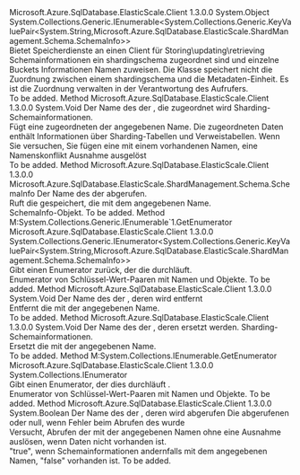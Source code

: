 <Type Name="SchemaInfoCollection" FullName="Microsoft.Azure.SqlDatabase.ElasticScale.ShardManagement.Schema.SchemaInfoCollection">
  <TypeSignature Language="C#" Value="public class SchemaInfoCollection : System.Collections.Generic.IEnumerable&lt;System.Collections.Generic.KeyValuePair&lt;string,Microsoft.Azure.SqlDatabase.ElasticScale.ShardManagement.Schema.SchemaInfo&gt;&gt;" />
  <TypeSignature Language="ILAsm" Value=".class public auto ansi beforefieldinit SchemaInfoCollection extends System.Object implements class System.Collections.Generic.IEnumerable`1&lt;valuetype System.Collections.Generic.KeyValuePair`2&lt;string, class Microsoft.Azure.SqlDatabase.ElasticScale.ShardManagement.Schema.SchemaInfo&gt;&gt;, class System.Collections.IEnumerable" />
  <TypeSignature Language="DocId" Value="T:Microsoft.Azure.SqlDatabase.ElasticScale.ShardManagement.Schema.SchemaInfoCollection" />
  <TypeSignature Language="VB.NET" Value="Public Class SchemaInfoCollection&#xA;Implements IEnumerable(Of KeyValuePair(Of String, SchemaInfo))" />
  <TypeSignature Language="F#" Value="type SchemaInfoCollection = class&#xA;    interface seq&lt;KeyValuePair&lt;string, SchemaInfo&gt;&gt;&#xA;    interface IEnumerable" />
  <AssemblyInfo>
    <AssemblyName>Microsoft.Azure.SqlDatabase.ElasticScale.Client</AssemblyName>
    <AssemblyVersion>1.3.0.0</AssemblyVersion>
  </AssemblyInfo>
  <Base>
    <BaseTypeName>System.Object</BaseTypeName>
  </Base>
  <Interfaces>
    <Interface>
      <InterfaceName>System.Collections.Generic.IEnumerable&lt;System.Collections.Generic.KeyValuePair&lt;System.String,Microsoft.Azure.SqlDatabase.ElasticScale.ShardManagement.Schema.SchemaInfo&gt;&gt;</InterfaceName>
    </Interface>
  </Interfaces>
  <Docs>
    <summary>
            Bietet Speicherdienste an einen Client für Storing\updating\retrieving Schemainformationen ein shardingschema zugeordnet sind und einzelne Buckets Informationen Namen zuweisen. Die Klasse speichert nicht die Zuordnung zwischen einem shardingschema und die Metadaten-Einheit. Es ist die Zuordnung verwalten in der Verantwortung des Aufrufers.
            </summary>
    <remarks>To be added.</remarks>
  </Docs>
  <Members>
    <Member MemberName="Add">
      <MemberSignature Language="C#" Value="public void Add (string shardMapName, Microsoft.Azure.SqlDatabase.ElasticScale.ShardManagement.Schema.SchemaInfo schemaInfo);" />
      <MemberSignature Language="ILAsm" Value=".method public hidebysig instance void Add(string shardMapName, class Microsoft.Azure.SqlDatabase.ElasticScale.ShardManagement.Schema.SchemaInfo schemaInfo) cil managed" />
      <MemberSignature Language="DocId" Value="M:Microsoft.Azure.SqlDatabase.ElasticScale.ShardManagement.Schema.SchemaInfoCollection.Add(System.String,Microsoft.Azure.SqlDatabase.ElasticScale.ShardManagement.Schema.SchemaInfo)" />
      <MemberSignature Language="F#" Value="member this.Add : string * Microsoft.Azure.SqlDatabase.ElasticScale.ShardManagement.Schema.SchemaInfo -&gt; unit" Usage="schemaInfoCollection.Add (shardMapName, schemaInfo)" />
      <MemberType>Method</MemberType>
      <AssemblyInfo>
        <AssemblyName>Microsoft.Azure.SqlDatabase.ElasticScale.Client</AssemblyName>
        <AssemblyVersion>1.3.0.0</AssemblyVersion>
      </AssemblyInfo>
      <ReturnValue>
        <ReturnType>System.Void</ReturnType>
      </ReturnValue>
      <Parameters>
        <Parameter Name="shardMapName" Type="System.String" />
        <Parameter Name="schemaInfo" Type="Microsoft.Azure.SqlDatabase.ElasticScale.ShardManagement.Schema.SchemaInfo" />
      </Parameters>
      <Docs>
        <param name="shardMapName">Der Name des der <see cref="T:Microsoft.Azure.SqlDatabase.ElasticScale.ShardManagement.ShardMap" /> , die <see cref="T:Microsoft.Azure.SqlDatabase.ElasticScale.ShardManagement.Schema.SchemaInfo" /> zugeordnet wird</param>
        <param name="schemaInfo">Sharding-Schemainformationen.</param>
        <summary>
            Fügt eine <see cref="T:Microsoft.Azure.SqlDatabase.ElasticScale.ShardManagement.Schema.SchemaInfo" /> zugeordneten der angegebenen <see cref="T:Microsoft.Azure.SqlDatabase.ElasticScale.ShardManagement.ShardMap" /> Name. Die zugeordneten Daten enthält Informationen über Sharding-Tabellen und Verweistabellen. Wenn Sie versuchen, Sie fügen eine <see cref="T:Microsoft.Azure.SqlDatabase.ElasticScale.ShardManagement.Schema.SchemaInfo" /> mit einem vorhandenen Namen, eine Namenskonflikt Ausnahme ausgelöst
            </summary>
        <remarks>To be added.</remarks>
      </Docs>
    </Member>
    <Member MemberName="Get">
      <MemberSignature Language="C#" Value="public Microsoft.Azure.SqlDatabase.ElasticScale.ShardManagement.Schema.SchemaInfo Get (string shardMapName);" />
      <MemberSignature Language="ILAsm" Value=".method public hidebysig instance class Microsoft.Azure.SqlDatabase.ElasticScale.ShardManagement.Schema.SchemaInfo Get(string shardMapName) cil managed" />
      <MemberSignature Language="DocId" Value="M:Microsoft.Azure.SqlDatabase.ElasticScale.ShardManagement.Schema.SchemaInfoCollection.Get(System.String)" />
      <MemberSignature Language="VB.NET" Value="Public Function Get (shardMapName As String) As SchemaInfo" />
      <MemberSignature Language="F#" Value="member this.Get : string -&gt; Microsoft.Azure.SqlDatabase.ElasticScale.ShardManagement.Schema.SchemaInfo" Usage="schemaInfoCollection.Get shardMapName" />
      <MemberType>Method</MemberType>
      <AssemblyInfo>
        <AssemblyName>Microsoft.Azure.SqlDatabase.ElasticScale.Client</AssemblyName>
        <AssemblyVersion>1.3.0.0</AssemblyVersion>
      </AssemblyInfo>
      <ReturnValue>
        <ReturnType>Microsoft.Azure.SqlDatabase.ElasticScale.ShardManagement.Schema.SchemaInfo</ReturnType>
      </ReturnValue>
      <Parameters>
        <Parameter Name="shardMapName" Type="System.String" />
      </Parameters>
      <Docs>
        <param name="shardMapName">Der Name des der <see cref="T:Microsoft.Azure.SqlDatabase.ElasticScale.ShardManagement.ShardMap" /> abgerufen.</param>
        <summary>
            Ruft die <see cref="T:Microsoft.Azure.SqlDatabase.ElasticScale.ShardManagement.Schema.SchemaInfo" /> gespeichert, die mit dem angegebenen <see cref="T:Microsoft.Azure.SqlDatabase.ElasticScale.ShardManagement.ShardMap" /> Name.
            </summary>
        <returns>SchemaInfo-Objekt.</returns>
        <remarks>To be added.</remarks>
      </Docs>
    </Member>
    <Member MemberName="GetEnumerator">
      <MemberSignature Language="C#" Value="public System.Collections.Generic.IEnumerator&lt;System.Collections.Generic.KeyValuePair&lt;string,Microsoft.Azure.SqlDatabase.ElasticScale.ShardManagement.Schema.SchemaInfo&gt;&gt; GetEnumerator ();" />
      <MemberSignature Language="ILAsm" Value=".method public hidebysig newslot virtual instance class System.Collections.Generic.IEnumerator`1&lt;valuetype System.Collections.Generic.KeyValuePair`2&lt;string, class Microsoft.Azure.SqlDatabase.ElasticScale.ShardManagement.Schema.SchemaInfo&gt;&gt; GetEnumerator() cil managed" />
      <MemberSignature Language="DocId" Value="M:Microsoft.Azure.SqlDatabase.ElasticScale.ShardManagement.Schema.SchemaInfoCollection.GetEnumerator" />
      <MemberSignature Language="VB.NET" Value="Public Function GetEnumerator () As IEnumerator(Of KeyValuePair(Of String, SchemaInfo))" />
      <MemberSignature Language="F#" Value="abstract member GetEnumerator : unit -&gt; System.Collections.Generic.IEnumerator&lt;System.Collections.Generic.KeyValuePair&lt;string, Microsoft.Azure.SqlDatabase.ElasticScale.ShardManagement.Schema.SchemaInfo&gt;&gt;&#xA;override this.GetEnumerator : unit -&gt; System.Collections.Generic.IEnumerator&lt;System.Collections.Generic.KeyValuePair&lt;string, Microsoft.Azure.SqlDatabase.ElasticScale.ShardManagement.Schema.SchemaInfo&gt;&gt;" Usage="schemaInfoCollection.GetEnumerator " />
      <MemberType>Method</MemberType>
      <Implements>
        <InterfaceMember>M:System.Collections.Generic.IEnumerable`1.GetEnumerator</InterfaceMember>
      </Implements>
      <AssemblyInfo>
        <AssemblyName>Microsoft.Azure.SqlDatabase.ElasticScale.Client</AssemblyName>
        <AssemblyVersion>1.3.0.0</AssemblyVersion>
      </AssemblyInfo>
      <ReturnValue>
        <ReturnType>System.Collections.Generic.IEnumerator&lt;System.Collections.Generic.KeyValuePair&lt;System.String,Microsoft.Azure.SqlDatabase.ElasticScale.ShardManagement.Schema.SchemaInfo&gt;&gt;</ReturnType>
      </ReturnValue>
      <Parameters />
      <Docs>
        <summary>
            Gibt einen Enumerator zurück, der die <see cref="T:Microsoft.Azure.SqlDatabase.ElasticScale.ShardManagement.Schema.SchemaInfoCollection" /> durchläuft.
            </summary>
        <returns>Enumerator von Schlüssel-Wert-Paaren mit Namen und <see cref="T:Microsoft.Azure.SqlDatabase.ElasticScale.ShardManagement.Schema.SchemaInfo" /> Objekte.</returns>
        <remarks>To be added.</remarks>
      </Docs>
    </Member>
    <Member MemberName="Remove">
      <MemberSignature Language="C#" Value="public void Remove (string shardMapName);" />
      <MemberSignature Language="ILAsm" Value=".method public hidebysig instance void Remove(string shardMapName) cil managed" />
      <MemberSignature Language="DocId" Value="M:Microsoft.Azure.SqlDatabase.ElasticScale.ShardManagement.Schema.SchemaInfoCollection.Remove(System.String)" />
      <MemberSignature Language="VB.NET" Value="Public Sub Remove (shardMapName As String)" />
      <MemberSignature Language="F#" Value="member this.Remove : string -&gt; unit" Usage="schemaInfoCollection.Remove shardMapName" />
      <MemberType>Method</MemberType>
      <AssemblyInfo>
        <AssemblyName>Microsoft.Azure.SqlDatabase.ElasticScale.Client</AssemblyName>
        <AssemblyVersion>1.3.0.0</AssemblyVersion>
      </AssemblyInfo>
      <ReturnValue>
        <ReturnType>System.Void</ReturnType>
      </ReturnValue>
      <Parameters>
        <Parameter Name="shardMapName" Type="System.String" />
      </Parameters>
      <Docs>
        <param name="shardMapName">Der Name des der <see cref="T:Microsoft.Azure.SqlDatabase.ElasticScale.ShardManagement.ShardMap" /> , deren <see cref="T:Microsoft.Azure.SqlDatabase.ElasticScale.ShardManagement.Schema.SchemaInfo" /> wird entfernt</param>
        <summary>
            Entfernt die <see cref="T:Microsoft.Azure.SqlDatabase.ElasticScale.ShardManagement.Schema.SchemaInfo" /> mit der angegebenen <see cref="T:Microsoft.Azure.SqlDatabase.ElasticScale.ShardManagement.ShardMap" /> Name.
            </summary>
        <remarks>To be added.</remarks>
      </Docs>
    </Member>
    <Member MemberName="Replace">
      <MemberSignature Language="C#" Value="public void Replace (string shardMapName, Microsoft.Azure.SqlDatabase.ElasticScale.ShardManagement.Schema.SchemaInfo schemaInfo);" />
      <MemberSignature Language="ILAsm" Value=".method public hidebysig instance void Replace(string shardMapName, class Microsoft.Azure.SqlDatabase.ElasticScale.ShardManagement.Schema.SchemaInfo schemaInfo) cil managed" />
      <MemberSignature Language="DocId" Value="M:Microsoft.Azure.SqlDatabase.ElasticScale.ShardManagement.Schema.SchemaInfoCollection.Replace(System.String,Microsoft.Azure.SqlDatabase.ElasticScale.ShardManagement.Schema.SchemaInfo)" />
      <MemberSignature Language="F#" Value="member this.Replace : string * Microsoft.Azure.SqlDatabase.ElasticScale.ShardManagement.Schema.SchemaInfo -&gt; unit" Usage="schemaInfoCollection.Replace (shardMapName, schemaInfo)" />
      <MemberType>Method</MemberType>
      <AssemblyInfo>
        <AssemblyName>Microsoft.Azure.SqlDatabase.ElasticScale.Client</AssemblyName>
        <AssemblyVersion>1.3.0.0</AssemblyVersion>
      </AssemblyInfo>
      <ReturnValue>
        <ReturnType>System.Void</ReturnType>
      </ReturnValue>
      <Parameters>
        <Parameter Name="shardMapName" Type="System.String" />
        <Parameter Name="schemaInfo" Type="Microsoft.Azure.SqlDatabase.ElasticScale.ShardManagement.Schema.SchemaInfo" />
      </Parameters>
      <Docs>
        <param name="shardMapName">Der Name des der <see cref="T:Microsoft.Azure.SqlDatabase.ElasticScale.ShardManagement.ShardMap" /> , deren <see cref="T:Microsoft.Azure.SqlDatabase.ElasticScale.ShardManagement.Schema.SchemaInfo" /> ersetzt werden.</param>
        <param name="schemaInfo">Sharding-Schemainformationen.</param>
        <summary>
            Ersetzt die <see cref="T:Microsoft.Azure.SqlDatabase.ElasticScale.ShardManagement.Schema.SchemaInfo" /> mit der angegebenen <see cref="T:Microsoft.Azure.SqlDatabase.ElasticScale.ShardManagement.ShardMap" /> Name.
            </summary>
        <remarks>To be added.</remarks>
      </Docs>
    </Member>
    <Member MemberName="System.Collections.IEnumerable.GetEnumerator">
      <MemberSignature Language="C#" Value="System.Collections.IEnumerator IEnumerable.GetEnumerator ();" />
      <MemberSignature Language="ILAsm" Value=".method hidebysig newslot virtual instance class System.Collections.IEnumerator System.Collections.IEnumerable.GetEnumerator() cil managed" />
      <MemberSignature Language="DocId" Value="M:Microsoft.Azure.SqlDatabase.ElasticScale.ShardManagement.Schema.SchemaInfoCollection.System#Collections#IEnumerable#GetEnumerator" />
      <MemberSignature Language="VB.NET" Value="Function GetEnumerator () As IEnumerator Implements IEnumerable.GetEnumerator" />
      <MemberType>Method</MemberType>
      <Implements>
        <InterfaceMember>M:System.Collections.IEnumerable.GetEnumerator</InterfaceMember>
      </Implements>
      <AssemblyInfo>
        <AssemblyName>Microsoft.Azure.SqlDatabase.ElasticScale.Client</AssemblyName>
        <AssemblyVersion>1.3.0.0</AssemblyVersion>
      </AssemblyInfo>
      <ReturnValue>
        <ReturnType>System.Collections.IEnumerator</ReturnType>
      </ReturnValue>
      <Parameters />
      <Docs>
        <summary>
            Gibt einen Enumerator, der dies durchläuft <see cref="T:Microsoft.Azure.SqlDatabase.ElasticScale.ShardManagement.Schema.SchemaInfoCollection" />.
            </summary>
        <returns>Enumerator von Schlüssel-Wert-Paaren mit Namen und <see cref="T:Microsoft.Azure.SqlDatabase.ElasticScale.ShardManagement.Schema.SchemaInfo" /> Objekte.</returns>
        <remarks>To be added.</remarks>
      </Docs>
    </Member>
    <Member MemberName="TryGet">
      <MemberSignature Language="C#" Value="public bool TryGet (string shardMapName, out Microsoft.Azure.SqlDatabase.ElasticScale.ShardManagement.Schema.SchemaInfo schemaInfo);" />
      <MemberSignature Language="ILAsm" Value=".method public hidebysig instance bool TryGet(string shardMapName, [out] class Microsoft.Azure.SqlDatabase.ElasticScale.ShardManagement.Schema.SchemaInfo&amp; schemaInfo) cil managed" />
      <MemberSignature Language="DocId" Value="M:Microsoft.Azure.SqlDatabase.ElasticScale.ShardManagement.Schema.SchemaInfoCollection.TryGet(System.String,Microsoft.Azure.SqlDatabase.ElasticScale.ShardManagement.Schema.SchemaInfo@)" />
      <MemberSignature Language="VB.NET" Value="Public Function TryGet (shardMapName As String, ByRef schemaInfo As SchemaInfo) As Boolean" />
      <MemberSignature Language="F#" Value="member this.TryGet : string *  -&gt; bool" Usage="schemaInfoCollection.TryGet (shardMapName, schemaInfo)" />
      <MemberType>Method</MemberType>
      <AssemblyInfo>
        <AssemblyName>Microsoft.Azure.SqlDatabase.ElasticScale.Client</AssemblyName>
        <AssemblyVersion>1.3.0.0</AssemblyVersion>
      </AssemblyInfo>
      <ReturnValue>
        <ReturnType>System.Boolean</ReturnType>
      </ReturnValue>
      <Parameters>
        <Parameter Name="shardMapName" Type="System.String" />
        <Parameter Name="schemaInfo" Type="Microsoft.Azure.SqlDatabase.ElasticScale.ShardManagement.Schema.SchemaInfo&amp;" RefType="out" />
      </Parameters>
      <Docs>
        <param name="shardMapName">Der Name des der <see cref="T:Microsoft.Azure.SqlDatabase.ElasticScale.ShardManagement.ShardMap" /> , deren <see cref="T:Microsoft.Azure.SqlDatabase.ElasticScale.ShardManagement.Schema.SchemaInfo" /> wird abgerufen</param>
        <param name="schemaInfo">Die <see cref="T:Microsoft.Azure.SqlDatabase.ElasticScale.ShardManagement.Schema.SchemaInfo" /> abgerufenen oder null, wenn Fehler beim Abrufen des wurde</param>
        <summary>
            Versucht, Abrufen der <see cref="T:Microsoft.Azure.SqlDatabase.ElasticScale.ShardManagement.Schema.SchemaInfo" /> mit der angegebenen <see cref="T:Microsoft.Azure.SqlDatabase.ElasticScale.ShardManagement.ShardMap" /> Namen ohne eine Ausnahme auslösen, wenn Daten nicht vorhanden ist.
            </summary>
        <returns>"true", wenn Schemainformationen andernfalls mit dem angegebenen Namen, "false" vorhanden ist.</returns>
        <remarks>To be added.</remarks>
      </Docs>
    </Member>
  </Members>
</Type>